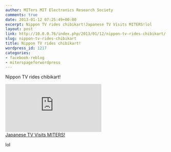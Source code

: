 ```yaml
---
author: MITers MIT Electronics Research Society
comments: true
date: 2013-01-12 07:25:49+00:00
excerpt: Nippon TV rides chibikart!Japanese TV Visits MITERS!lol
layout: post
link: http://10.0.0.76/index.php/2013/01/12/nippon-tv-rides-chibikart/
slug: nippon-tv-rides-chibikart
title: Nippon TV rides chibikart!
wordpress_id: 1217
categories:
- facebook-reblog
- miterspageforwordpress
---
```


Nippon TV rides chibikart!  
  
[![](https://fbexternal-a.akamaihd.net/safe_image.php?d=AQBrUPBazXpAsn9X&w=130&h=130&url=http%3A%2F%2Fi3.ytimg.com%2Fvi%2Fj7YwmZKhHAc%2Fmqdefault.jpg)](http://l.facebook.com/l.php?u=http%3A%2F%2Fwww.youtube.com%2Fwatch%3Fv%3Dj7YwmZKhHAc&h=xAQEi8RAo&s=1)  
[Japanese TV Visits MITERS!](http://l.facebook.com/l.php?u=http%3A%2F%2Fwww.youtube.com%2Fwatch%3Fv%3Dj7YwmZKhHAc&h=5AQG5cnJr&s=1)  
  
lol

